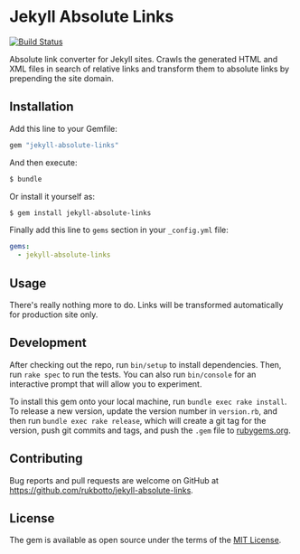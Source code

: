 # Jekyll Absolute Links

[![Build Status](https://travis-ci.org/rukbotto/jekyll-absolute-links.svg?branch=master)](https://travis-ci.org/rukbotto/jekyll-absolute-links)

Absolute link converter for Jekyll sites. Crawls the generated HTML and XML
files in search of relative links and transform them to absolute links by
prepending the site domain.

## Installation

Add this line to your Gemfile:

```ruby
gem "jekyll-absolute-links"
```

And then execute:

```sh
$ bundle
```

Or install it yourself as:

```sh
$ gem install jekyll-absolute-links
```

Finally add this line to `gems` section in your `_config.yml` file:

```yaml
gems:
  - jekyll-absolute-links
```

## Usage

There's really nothing more to do. Links will be transformed automatically for
production site only.

## Development

After checking out the repo, run `bin/setup` to install dependencies. Then, run
`rake spec` to run the tests. You can also run `bin/console` for an interactive
prompt that will allow you to experiment.

To install this gem onto your local machine, run `bundle exec rake install`. To
release a new version, update the version number in `version.rb`, and then run
`bundle exec rake release`, which will create a git tag for the version, push
git commits and tags, and push the `.gem` file to
[rubygems.org](https://rubygems.org).

## Contributing

Bug reports and pull requests are welcome on GitHub at
https://github.com/rukbotto/jekyll-absolute-links.

## License

The gem is available as open source under the terms of the [MIT
License](http://opensource.org/licenses/MIT).
